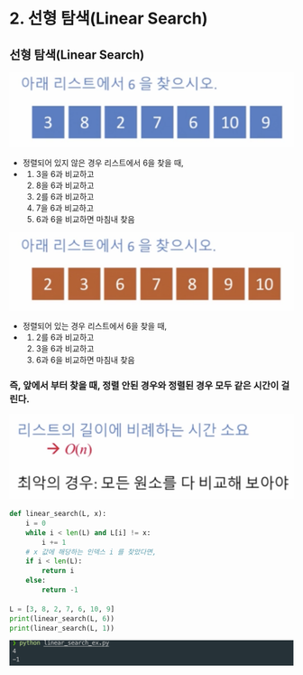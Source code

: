 # 2. 선형 탐색\(Linear Search\)

## 선형 탐색\(Linear Search\)

![&#xC815;&#xB82C;&#xB418;&#xC5B4; &#xC788;&#xC9C0; &#xC54A;&#xC740; &#xACBD;&#xC6B0;](.gitbook/assets/2019-12-29-5.51.53.png)

* 정렬되어 있지 않은 경우 리스트에서 6을 찾을 때,
* 1. 3을 6과 비교하고
  2. 8을 6과 비교하고
  3. 2를 6과 비교하고
  4. 7을 6과 비교하고
  5. 6과 6을 비교하면 마침내 찾음

![&#xC815;&#xB82C; &#xB418;&#xC5B4; &#xC788;&#xB294; &#xACBD;&#xC6B0;](.gitbook/assets/2019-12-29-5.53.38.png)

* 정렬되어 있는 경우 리스트에서 6을 찾을 때,
* 1. 2를 6과 비교하고
  2. 3을 6과 비교하고
  3. 6과 6을 비교하면 마침내 찾음

### 즉, 앞에서 부터 찾을 때, 정렬 안된 경우와 정렬된 경우 모두 같은 시간이 걸린다.

![](.gitbook/assets/2019-12-29-5.56.01.png)

```python
def linear_search(L, x):
    i = 0
    while i < len(L) and L[i] != x:
        i += 1
    # x 값에 해당하는 인덱스 i 를 찾았다면,
    if i < len(L):
        return i
    else:
        return -1

L = [3, 8, 2, 7, 6, 10, 9]
print(linear_search(L, 6))
print(linear_search(L, 1))
```

![](.gitbook/assets/2019-12-29-6.00.55.png)



